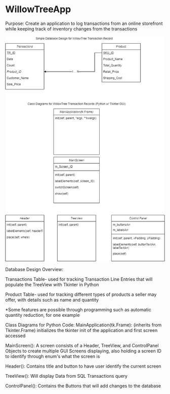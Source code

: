 # WillowTreeApp
Purpose: Create an application to log transactions from an online storefront while keeping track of inventory changes from the transactions

![Database and Class Diagrams for Python Program](DB_Design_WillowTreeApp.png)

Database Design Overview:

Transactions Table- used for tracking Transaction Line Entries that will populate the TreeView with Tkinter in Python

Product Table- used for tracking different types of products a seller may offer, with details such as name and quantity

*Some features are possible through programming such as automatic quantity reduction, for one example

Class Diagrams for Python Code:
MainApplication(tk.Frame): (inherits from Tkinter.Frame) initializes the tkinter init of the application and first screen accessed

MainScreen(): A screen consists of a Header, TreeView, and ControlPanel Objects to create multiple GUI Screens displaying, also holding a screen ID to identify through enum's what the screen is

Header(): Contains title and button to have user identify the current screen

TreeView(): Will display Data from SQL Transactions query

ControlPanel(): Contains the Buttons that will add changes to the database

